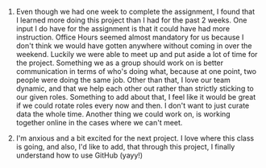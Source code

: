 1. Even though we had one week to complete the assignment, I found that I learned more doing this project than I had for the past 2 weeks. One input I do have for the assignment is that it could have had more instruction. Office Hours seemed almost mandatory for us because I don't think we would have gotten anywhere without coming in over the weekend. Luckily we were able to meet up and put aside a lot of time for the project. Something we as a group should work on is better communication in terms of who's doing what, because at one point, two people were doing the same job. Other than that, I love our team dynamic, and that we help each other out rather than strictly sticking to our given roles. Something to add about that, I feel like it would be great if we could rotate roles every now and then. I don't want to just curate data the whole time. Another thing we could work on, is working together online in the cases where we can't meet. 

2. I'm anxious and a bit excited for the next project. I love where this class is going, and also, I'd like to add, that through this project, I finally understand how to use GitHub (yayy!)